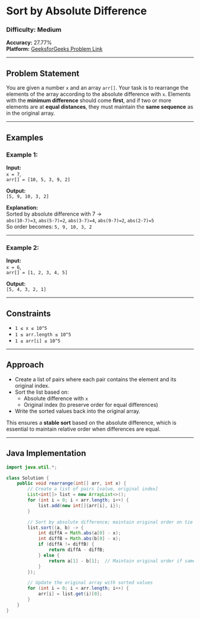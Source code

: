 # Sort by Absolute Difference

### Difficulty: Medium  
**Accuracy:** 27.77%  
**Platform:** [GeeksforGeeks Problem Link](https://www.geeksforgeeks.org/problems/sort-by-absolute-difference-1587115621/1)

---

## Problem Statement

You are given a number `x` and an array `arr[]`. Your task is to rearrange the elements of the array according to the absolute difference with `x`. Elements with the **minimum difference** should come **first**, and if two or more elements are at **equal distances**, they must maintain the **same sequence** as in the original array.

---

## Examples

### Example 1:
**Input:**  
`x = 7`,  
`arr[] = [10, 5, 3, 9, 2]`  

**Output:**  
`[5, 9, 10, 3, 2]`  

**Explanation:**  
Sorted by absolute difference with 7 →  
`abs(10-7)=3`, `abs(5-7)=2`, `abs(3-7)=4`, `abs(9-7)=2`, `abs(2-7)=5`  
So order becomes: `5, 9, 10, 3, 2`

---

### Example 2:
**Input:**  
`x = 6`,  
`arr[] = [1, 2, 3, 4, 5]`  

**Output:**  
`[5, 4, 3, 2, 1]`  

---

## Constraints

- `1 ≤ x ≤ 10^5`  
- `1 ≤ arr.length ≤ 10^5`  
- `1 ≤ arr[i] ≤ 10^5`

---

## Approach

- Create a list of pairs where each pair contains the element and its original index.
- Sort the list based on:
  - Absolute difference with `x`
  - Original index (to preserve order for equal differences)
- Write the sorted values back into the original array.

This ensures a **stable sort** based on the absolute difference, which is essential to maintain relative order when differences are equal.

---

## Java Implementation

```java
import java.util.*;

class Solution {
    public void rearrange(int[] arr, int x) {
        // Create a list of pairs [value, original index]
        List<int[]> list = new ArrayList<>();
        for (int i = 0; i < arr.length; i++) {
            list.add(new int[]{arr[i], i});
        }

        // Sort by absolute difference; maintain original order on tie
        list.sort((a, b) -> {
            int diffA = Math.abs(a[0] - x);
            int diffB = Math.abs(b[0] - x);
            if (diffA != diffB) {
                return diffA - diffB;
            } else {
                return a[1] - b[1];  // Maintain original order if same difference
            }
        });

        // Update the original array with sorted values
        for (int i = 0; i < arr.length; i++) {
            arr[i] = list.get(i)[0];
        }
    }
}
